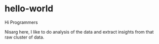 # hello-world
Hi Programmers

Nisarg here, I like to do analysis of the data and extract insights from that raw cluster of data.
